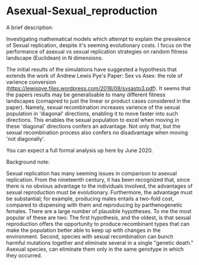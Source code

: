 # Asexual-Sexual_reproduction
A brief description:

Investigating mathematical models which attempt to explain the prevalence of Sexual replication, despite it's seeming 
evolutionary costs. I focus on the performance of asexual vs sexual replication strategies on random fitness landscape 
(Euclidean) in N dimensions.

The initial results of the simulations have suggested a hypothesis that extends the work of Andrew Lewis Pye's Paper:
Sex vs Asex: the role of varience conversion (https://lewispye.files.wordpress.com/2018/08/svsastp3.pdf). It seems that
the papers results may be generalisable to many different fitness landscapes (comapred to just the linear or product cases
considered in the paper). Namely, sexual recombination increases varience of the sexual population in 'diagonal'
directions, enabling it to move faster into such directions. This enables the sexual population to excel when moving in
these 'diagonal' directions confers an advantage. Not only that, but the sexual recombination process also confers
no disadvantage when moving 'not diagonally'.

You can expect a full formal analysis up here by June 2020.

Background note:

Sexual replication has many seeming issues in comparison to asexual replication. From the nineteenth century, it has 
been recognized that, since there is no obvious advantage to the individuals involved, the advantages of sexual reproduction 
must be evolutionary. Furthermore, the advantage must be substantial; for example, producing males entails a two-fold cost, 
compared to dispensing with them and reproducing by parthenogenetic females. There are a large number of plausible hypotheses. 
To me the most popular of these are two: The first hypothesis, and the oldest, is that sexual reproduction offers the 
opportunity to produce recombinant types that can make the population better able to keep up with changes in the environment. 
Second, species with sexual recombination can bunch harmful mutations together and eliminate several in a single 
"genetic death." Asexual species, can eliminate them only in the same genotype in which they occurred.

